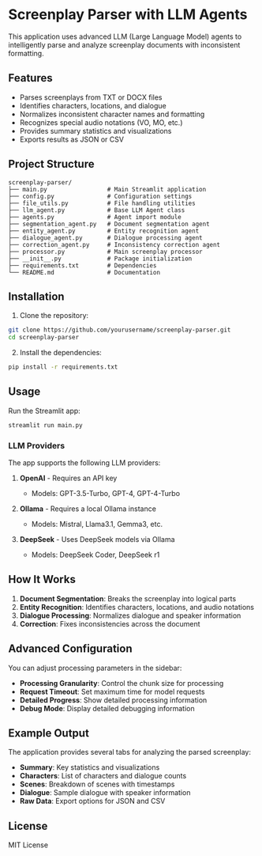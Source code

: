 # Screenplay Parser with LLM Agents

This application uses advanced LLM (Large Language Model) agents to intelligently parse and analyze screenplay documents with inconsistent formatting.

## Features

- Parses screenplays from TXT or DOCX files
- Identifies characters, locations, and dialogue
- Normalizes inconsistent character names and formatting
- Recognizes special audio notations (VO, MO, etc.)
- Provides summary statistics and visualizations
- Exports results as JSON or CSV

## Project Structure

```
screenplay-parser/
├── main.py                 # Main Streamlit application
├── config.py               # Configuration settings
├── file_utils.py           # File handling utilities
├── llm_agent.py            # Base LLM Agent class
├── agents.py               # Agent import module
├── segmentation_agent.py   # Document segmentation agent
├── entity_agent.py         # Entity recognition agent
├── dialogue_agent.py       # Dialogue processing agent
├── correction_agent.py     # Inconsistency correction agent
├── processor.py            # Main screenplay processor
├── __init__.py             # Package initialization
├── requirements.txt        # Dependencies
└── README.md               # Documentation
```

## Installation

1. Clone the repository:
```bash
git clone https://github.com/yourusername/screenplay-parser.git
cd screenplay-parser
```

2. Install the dependencies:
```bash
pip install -r requirements.txt
```

## Usage

Run the Streamlit app:
```bash
streamlit run main.py
```

### LLM Providers

The app supports the following LLM providers:

1. **OpenAI** - Requires an API key
   - Models: GPT-3.5-Turbo, GPT-4, GPT-4-Turbo

2. **Ollama** - Requires a local Ollama instance
   - Models: Mistral, Llama3.1, Gemma3, etc.

3. **DeepSeek** - Uses DeepSeek models via Ollama
   - Models: DeepSeek Coder, DeepSeek r1

## How It Works

1. **Document Segmentation**: Breaks the screenplay into logical parts
2. **Entity Recognition**: Identifies characters, locations, and audio notations
3. **Dialogue Processing**: Normalizes dialogue and speaker information
4. **Correction**: Fixes inconsistencies across the document

## Advanced Configuration

You can adjust processing parameters in the sidebar:
- **Processing Granularity**: Control the chunk size for processing
- **Request Timeout**: Set maximum time for model requests
- **Detailed Progress**: Show detailed processing information
- **Debug Mode**: Display detailed debugging information

## Example Output

The application provides several tabs for analyzing the parsed screenplay:
- **Summary**: Key statistics and visualizations
- **Characters**: List of characters and dialogue counts
- **Scenes**: Breakdown of scenes with timestamps
- **Dialogue**: Sample dialogue with speaker information
- **Raw Data**: Export options for JSON and CSV

## License

MIT License